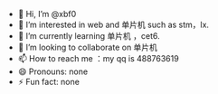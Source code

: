 - 👋 Hi, I’m @xbf0
- 👀 I’m interested in web and 单片机 such as stm，lx.
- 🌱 I’m currently learning 单片机 ，cet6.
- 💞️ I’m looking to collaborate on 单片机
- 📫 How to reach me ：my qq is 488763619
- 😄 Pronouns: none
- ⚡ Fun fact: none

<!---
xbf0/xbf0 is a ✨ special ✨ repository because its `README.md` (this file) appears on your GitHub profile.
You can click the Preview link to take a look at your changes.
--->
